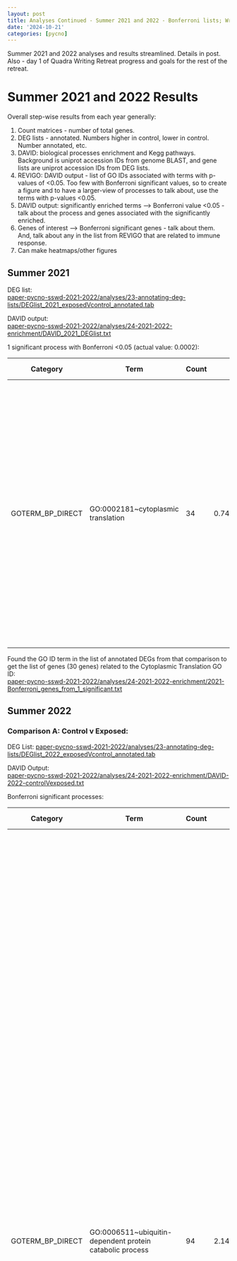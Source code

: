 ```yaml
---
layout: post
title: Analyses Continued - Summer 2021 and 2022 - Bonferroni lists; Writing Retreat Day 1
date: '2024-10-21'
categories: [pycno]
---
```

Summer 2021 and 2022 analyses and results streamlined. Details in post. Also - day 1 of Quadra Writing Retreat progress and goals for the rest of the retreat.

# Summer 2021 and 2022 Results

Overall step-wise results from each year generally:

1. Count matrices - number of total genes.
2. DEG lists - annotated. Numbers higher in control, lower in control. Number annotated, etc.
3. DAVID: biological processes enrichment and Kegg pathways. Background is uniprot accession IDs from genome BLAST, and gene lists are uniprot accession IDs from DEG lists.
4. REVIGO: DAVID output - list of GO IDs associated with terms with p-values of <0.05. Too few with Bonferroni significant values, so to create a figure and to have a larger-view of processes to talk about, use the terms with p-values <0.05.
5. DAVID output: significantly enriched terms --> Bonferroni value <0.05 - talk about the process and genes associated with the significantly enriched.
6. Genes of interest --> Bonferroni significant genes - talk about them. And, talk about any in the list from REVIGO that are related to immune response.
7. Can make heatmaps/other figures

## Summer 2021
DEG list:    
[paper-pycno-sswd-2021-2022/analyses/23-annotating-deg-lists/DEGlist_2021_exposedVcontrol_annotated.tab](https://github.com/grace-ac/paper-pycno-sswd-2021-2022/blob/main/analyses/23-annotating-deg-lists/DEGlist_2021_exposedVcontrol_annotated.tab)

DAVID output:  
[paper-pycno-sswd-2021-2022/analyses/24-2021-2022-enrichment/DAVID_2021_DEGlist.txt](https://github.com/grace-ac/paper-pycno-sswd-2021-2022/blob/main/analyses/24-2021-2022-enrichment/DAVID_2021_DEGlist.txt)

1 significant process with Bonferroni <0.05 (actual value: 0.0002):   


| Category         | Term                               | Count | %          | PValue   | Genes                                                                                                                                                                                                                                              | List Total | Pop Hits | Pop Total | Fold Enrichment | Bonferroni | Benjamini | FDR      |   |
|------------------|------------------------------------|-------|------------|----------|----------------------------------------------------------------------------------------------------------------------------------------------------------------------------------------------------------------------------------------------------|------------|----------|-----------|-----------------|------------|-----------|----------|---|
| GOTERM_BP_DIRECT | GO:0002181~cytoplasmic translation | 34    | 0.74626866 | 2.76E-08 | Q9IA76, P62914, P18101, P49180, P63221, G1SQH0, G1SKF7, Q8JGR4, O09167, Q8CBC7, A0A1D8PF57, O61231, Q6DD06, Q6P799, P47955, P41116, P62907, P55039, P51410, P27085, Q9VXX8, P62861, Q02543, P36241, P61314, Q90YV0, C0HKA1, P27659, P05388, P24049 | 4235       | 40       | 10742     | 2.15600945      | 2.00E-04   | 2.00E-04  | 2.00E-04 |   |

Found the GO ID term in the list of annotated DEGs from that comparison to get the list of genes (30 genes) related to the Cytoplasmic Translation GO ID:    
[paper-pycno-sswd-2021-2022/analyses/24-2021-2022-enrichment/2021-Bonferroni_genes_from_1_significant.txt](https://github.com/grace-ac/paper-pycno-sswd-2021-2022/blob/main/analyses/24-2021-2022-enrichment/2021-Bonferroni_genes_from_1_significant.txt)


## Summer 2022

### Comparison A: Control v Exposed:

DEG List:
[paper-pycno-sswd-2021-2022/analyses/23-annotating-deg-lists/DEGlist_2022_exposedVcontrol_annotated.tab](https://github.com/grace-ac/paper-pycno-sswd-2021-2022/blob/main/analyses/23-annotating-deg-lists/DEGlist_2022_exposedVcontrol_annotated.tab)

DAVID Output:  
[paper-pycno-sswd-2021-2022/analyses/24-2021-2022-enrichment/DAVID-2022-controlVexposed.txt](https://github.com/grace-ac/paper-pycno-sswd-2021-2022/blob/main/analyses/24-2021-2022-enrichment/DAVID-2022-controlVexposed.txt)

Bonferroni significant processes:   


| Category         | Term                                                     | Count | %          | PValue   | Genes                                                                                                                                                                                                                                                                                                                                                                                                                                                                                                                                                                                                                                                                                                                                                                                                                                                                                                                                                                                                                                                                                                                                                                                                                                                                                                                                                                                                                                                                                                                                                                                              | List Total | Pop Hits | Pop Total | Fold Enrichment | Bonferroni | Benjamini | FDR      |   |
|------------------|----------------------------------------------------------|-------|------------|----------|----------------------------------------------------------------------------------------------------------------------------------------------------------------------------------------------------------------------------------------------------------------------------------------------------------------------------------------------------------------------------------------------------------------------------------------------------------------------------------------------------------------------------------------------------------------------------------------------------------------------------------------------------------------------------------------------------------------------------------------------------------------------------------------------------------------------------------------------------------------------------------------------------------------------------------------------------------------------------------------------------------------------------------------------------------------------------------------------------------------------------------------------------------------------------------------------------------------------------------------------------------------------------------------------------------------------------------------------------------------------------------------------------------------------------------------------------------------------------------------------------------------------------------------------------------------------------------------------------|------------|----------|-----------|-----------------|------------|-----------|----------|---|
| GOTERM_BP_DIRECT | GO:0006511~ubiquitin-dependent protein catabolic process | 94    | 2.14758967 | 4.19E-08 | Q9H0E2, P46471, Q3U1J4, Q9UBF6, Q8BZQ7, Q8CJB9, P53804, Q7TPD1, Q6GPF3, Q8C7R4, P15374, Q9BXM7, Q8BZZ3, Q5E964, Q92890, Q08CZ0, Q6P073, Q9JLV2, Q9Z2U1, Q8BW70, Q6TEM9, Q71U00, Q9H3F6, Q9VBP9, Q9Y5A7, Q15386, Q5PQN1, O43242, Q5RKH6, P60901, Q8QG64, Q810L3, O08759, Q6J1I7, F6UA42, Q9R049, Q3T0J1, F6P3G4, Q96AB6, Q29504, Q9C5D2, Q9P2G1, Q5U2S1, Q9N1T2, Q5SPX3, Q4KLT0, B4F6W9, P46379, Q6ZT12, P49407, Q15751, Q9HAU4, Q5RFS2, Q3URF8, Q6NRG0, Q3ULA2, A9JRZ0, Q9R1P4, Q9ES00, P18101, O95376, A0AVT1, Q9PTW9, Q708Y0, Q923V4, P60670, Q7Z6Z7, P25789, P25788, P25867, Q5ND34, Q91YT2, Q5F3N6, Q8BM54, Q6NW85, P25787, Q4G0X4, Q8TDB6, O88196, Q5ZHY5, Q5R4I2, O95260, Q9CPX9, Q9M622, Q9WVS6, P0C2W1, Q6I6G8, Q80Z37, Q9NV58, Q5XIU5, Q9UMX0, P22682, O95628                                                                                                                                                                                                                                                                                                                                                                                                                                                                                                                                                                                                                                                                                                                                                                                                                             | 4107       | 156      | 10742     | 1.57602717      | 2.97E-04   | 2.29E-04  | 2.29E-04 |   |
| GOTERM_BP_DIRECT | GO:0016567~protein ubiquitination                        | 167   | 3.81539867 | 6.47E-08 | Q6INH1, Q91ZT9, Q8WXK3, Q5F4A1, Q91ZT8, Q9R1R2, P53804, Q8CJB9, E1C760, Q5REG4, Q9UPN9, P15374, Q9BXM7, Q9QZN1, Q08CZ0, Q6PFK1, Q9JLV2, P23787, Q5SSH7, Q6TEM9, Q71U00, Q9NXK8, Q58WW2, Q5PQN1, Q8BI21, Q8IWR1, Q5PQN5, Q8CF97, A0JM49, P51593, Q9P1Y6, Q5ZKD9, Q9Y4L5, F6UA42, Q810L3, Q8K0G5, Q8LEV3, Q9Y4D8, Q922Y2, Q3V0Q1, Q3SZD5, Q9N1T2, Q5RCM6, Q4KLT0, B4F6W9, Q5XI67, Q5FVN8, A7E305, Q6ZT12, P49407, Q9HAU4, Q3URF8, Q0IJ33, Q6NRG0, O15541, Q9Z255, A9JRZ0, Q9ES00, P18101, Q5R792, A0AVT1, D3Z902, Q7L622, Q708Y0, Q6DG60, Q5M8S7, Q9NR09, P61963, O35709, Q5ZM55, P79781, Q6NW85, Q93008, Q924T7, P0CG73, Q8HXD5, Q9Y575, Q6PJ21, Q9UPQ7, Q9CPX9, E7FDW2, Q56A24, Q7ZX22, P0C2W1, Q6I6G8, Q96EH8, Q08BU1, P56273, P60882, P22682, O95628, A9JTG5, Q6TDP4, O54928, Q32L65, E9Q4F2, O94822, E1BNS0, Q3U1J4, Q9UBF6, A0A0G2JZ79, Q969H0, Q7TPD1, Q6GPF3, Q8C7R4, P63245, Q8BZZ3, Q8TEJ3, P0CG50, Q13042, B5DF45, Q8K430, Q9H3F6, Q6GPV5, Q9Y5A7, Q5RKH6, A2A6Q5, Q8VBV4, Q8QG64, O08759, Q7L273, F1LZF0, A5HK05, Q8N5D0, Q9UHC7, Q5T447, Q5BJN8, A6H7H7, Q5FWL3, Q9SAL0, O35717, Q9UJX3, Q15751, Q8WV16, Q9D787, Q3ULA2, Q8N806, O70277, Q3TQF0, Q8VHQ4, Q8BGZ4, Q80T85, A0A1D5NVS8, O95376, Q7Z6M2, Q9W3M3, Q6PCX9, Q8VHQ2, Q923V4, Q03601, P62976, P25867, Q8BM54, Q5RB36, Q4G0X4, Q28DS3, O88196, Q28DT9, Q149N8, Q9WVS6, Q5ZIJ9, Q15370, Q93034, Q8BK06, Q9R1A8                                                                                                                                                                                                                     | 4107       | 314      | 10742     | 1.3910645       | 4.58E-04   | 2.29E-04  | 2.29E-04 |   |
| GOTERM_BP_DIRECT | GO:0002181~cytoplasmic translation                       | 32    | 0.73109436 | 4.64E-07 | Q9IA76, P18101, P63221, G1SQH0, G1SKF7, Q8JGR4, O09167, Q8CBC7, A0A1D8PF57, O61231, Q6DD06, Q6P799, P47955, P41116, P62907, P51410, D2XV59, P27085, Q9VXX8, Q498T4, P62861, P38983, Q02543, P36241, P61314, Q90YV0, P27659, P05388, P24049                                                                                                                                                                                                                                                                                                                                                                                                                                                                                                                                                                                                                                                                                                                                                                                                                                                                                                                                                                                                                                                                                                                                                                                                                                                                                                                                                         | 4107       | 40       | 10742     | 2.09242756      | 0.00328165 | 9.83E-04  | 9.82E-04 |   |
| GOTERM_BP_DIRECT | GO:0006508~proteolysis                                   | 194   | 4.43225954 | 5.55E-07 | P32822, B2RYG6, Q07590, G5ECS8, P59509, Q6P1B1, P48052, Q9Y3Q0, Q8R4K8, Q8C1A5, O15484, Q70CQ4, P62083, G3UZ78, O15519, Q9QX15, P21128, P17945, P25723, Q8BW70, Q5T2D3, A6QR55, Q6ICB0, P07478, P29787, Q86UV5, Q6TH47, Q8CF97, P19221, P12821, Q04592, Q8TE57, P15145, P87362, Q9WVM6, Q62381, B2GUZ1, Q8NHM4, Q8CHN8, Q9CUS9, Q8NFA0, Q5XJY4, A0A2S3R7M0, B6MUN4, O00602, Q08CH3, Q19AZ8, P10619, Q54P70, O43895, Q9CXY9, Q6PZ02, Q9WTR0, Q99PW6, O05218, O43897, A0A0R4IB93, O02467, O57382, Q8NF86, P16444, Q9UDY8, P48147, B5DEQ3, Q93008, O35548, Q9DEX3, P80646, P23004, P45436, Q6GQ29, Q9R0S2, P07858, Q61824, O77656, P17538, Q60692, Q9W436, Q3T0P5, Q00493, Q4WUD3, D3ZPG5, Q3UR85, P39675, P15088, P14272, B1AQJ2, P20825, Q9UQC9, Q92542, Q9NQH7, Q8BHG1, P29119, P80912, Q9ULZ9, Q8BM88, Q9UKP5, Q9VT65, Q9UKP4, Q8IYS1, P56399, Q3UVK0, P20918, P50579, Q5PQY6, Q1JP61, Q3SYW2, O76031, P55866, Q9P2N4, P70505, P21328, Q8I7P9, P70627, Q95M12, Q5G267, Q07943, P0C872, Q4R684, A0A386CAB9, P20231, Q9UI42, P04323, Q9Y5R2, P55115, Q9CZR2, O75976, P21580, P55112, Q96LD8, Q7M760, P70059, Q9D7Z6, P13676, Q5G271, P90850, F8VPZ3, B0BM95, Q5ZIM5, Q8N7X0, P00730, Q8N531, Q09PK2, Q3ULA2, Q9VAC5, P04813, P16519, P58873, P0CT40, A8K7I4, Q86V25, Q96DT6, A3KG59, Q7L266, Q80V42, Q4R7U8, P69527, Q99542, O57579, P00767, Q14790, P54281, Q60928, P98064, Q9NQC7, Q15485, Q9NVE5, Q10751, O15072, Q1JPJ2, Q9CXT6, A3KQS4, F1NV61, Q9JLG8, P70195, Q2T9J0, Q6P8K8, E1C1R4, P53634, P15684, Q3UTY6, Q6Q473, P10394, Q96KP4, Q9JJ22, P52948, Q99497, P08594, P47245, Q5I0D7, Q9I9L7 | 4107       | 383      | 10742     | 1.32483991      | 0.00392559 | 9.83E-04  | 9.82E-04 |   |

Genes from DEG lists that have the associated GO IDs:   
[paper-pycno-sswd-2021-2022/analyses/24-2021-2022-enrichment/2022-Bonferroni-controlvExposed-genelist.txt](https://github.com/grace-ac/paper-pycno-sswd-2021-2022/blob/main/analyses/24-2021-2022-enrichment/2022-Bonferroni-controlvExposed-genelist.txt)

Breakdown of the number of genes for each enriched GO term:     

| GO ID      | Term                    | Number of Genes associated with it |
|------------|-------------------------|------------------------------------|
| GO:0006511 | Catabolic Process       | 79                                 |
| GO:0016567 | Protein Ubiquitination  | 158                                |
| GO:0002181 | Cytoplasmic Translation | 28                                 |
| GO:0006508 | Proteolysis             | 190                                |

Cytoplasmic translation was the GO term significantly enriched in the 2021 dataset and 30 genes are associated with it from that dataset - are they the same genes in the 2022 dataset?

28 genes from 2022 that ate associated with the Cytoplasmic Translation GO ID: [paper-pycno-sswd-2021-2022/analyses/24-2021-2022-enrichment/2022-Bonferroni_Cytoplasmic_Translation_genes.tab](https://github.com/grace-ac/paper-pycno-sswd-2021-2022/blob/main/analyses/24-2021-2022-enrichment/2022-Bonferroni_Cytoplasmic_Translation_genes.tab)

### Comparison B: Control V Exposed Taking Age Into Account

DEG List:      
[paper-pycno-sswd-2021-2022/analyses/23-annotating-deg-lists/DEGlist_2022_exposedVcontrol_withAge_annotated.tab](https://github.com/grace-ac/paper-pycno-sswd-2021-2022/blob/main/analyses/23-annotating-deg-lists/DEGlist_2022_exposedVcontrol_withAge_annotated.tab)

DAVID OUTPUT:     
[paper-pycno-sswd-2021-2022/analyses/24-2021-2022-enrichment/DAVID-2022-controlVexposed-withage.txt](https://github.com/grace-ac/paper-pycno-sswd-2021-2022/blob/main/analyses/24-2021-2022-enrichment/DAVID-2022-controlVexposed-withage.txt)

Terms with Bonferroni <0.05:   

| Category         | Term                                                     | Count | %          | PValue   | Genes                                                                                                                                                                                                                                                                                                                                                                                                                                                                                                                                                                                                                                                                                                                                                                                                                                                                                                                                                                                                                                                                                                                                                                                                                                                                                                                                                                                                                                                                                                                                                                                  | List Total | Pop Hits | Pop Total | Fold Enrichment | Bonferroni | Benjamini  | FDR        |
|------------------|----------------------------------------------------------|-------|------------|----------|----------------------------------------------------------------------------------------------------------------------------------------------------------------------------------------------------------------------------------------------------------------------------------------------------------------------------------------------------------------------------------------------------------------------------------------------------------------------------------------------------------------------------------------------------------------------------------------------------------------------------------------------------------------------------------------------------------------------------------------------------------------------------------------------------------------------------------------------------------------------------------------------------------------------------------------------------------------------------------------------------------------------------------------------------------------------------------------------------------------------------------------------------------------------------------------------------------------------------------------------------------------------------------------------------------------------------------------------------------------------------------------------------------------------------------------------------------------------------------------------------------------------------------------------------------------------------------------|------------|----------|-----------|-----------------|------------|------------|------------|
| GOTERM_BP_DIRECT | GO:0002181~cytoplasmic translation                       | 34    | 0.77237619 | 1.40E-08 | Q9IA76, P62914, P18101, P49180, P63221, G1SQH0, G1SKF7, Q8JGR4, O09167, Q8CBC7, A0A1D8PF57, O61231, Q6DD06, Q6P799, P47955, P41116, P62907, P51410, D2XV59, P27085, Q9VXX8, Q498T4, P62861, P38983, Q02543, P36241, P61314, Q90YV0, P27659, P05388, P24049                                                                                                                                                                                                                                                                                                                                                                                                                                                                                                                                                                                                                                                                                                                                                                                                                                                                                                                                                                                                                                                                                                                                                                                                                                                                                                                             | 4137       | 40       | 10742     | 2.20708243      | 9.96E-05   | 9.96E-05   | 9.96E-05   |
| GOTERM_BP_DIRECT | GO:0006511~ubiquitin-dependent protein catabolic process | 93    | 2.11267606 | 1.51E-07 | Q9H0E2, P46471, Q3U1J4, Q9UBF6, Q8BZQ7, Q8CJB9, P53804, Q7TPD1, Q6GPF3, Q8C7R4, P15374, Q9D4H8, Q9BXM7, Q8BZZ3, Q5E964, Q92890, Q08CZ0, Q6P073, Q9JLV2, Q9Z2U1, Q8BW70, Q6TEM9, Q71U00, Q9H3F6, Q9VBP9, Q9Y5A7, Q15386, Q5PQN1, O43242, Q5RKH6, P60901, Q8QG64, Q810L3, O08759, Q6J1I7, F6UA42, Q9R049, Q3T0J1, F6P3G4, Q29504, Q9P2G1, Q5U2S1, Q9N1T2, Q5SPX3, Q4KLT0, B4F6W9, P46379, Q6ZT12, P49407, Q9HAU4, Q5RFS2, Q3URF8, Q6NRG0, Q3ULA2, A9JRZ0, Q9R1P4, Q9ES00, P18101, O95376, A0AVT1, Q9PTW9, E1B7X3, Q708Y0, Q923V4, P60670, Q7Z6Z7, P25789, P25788, P25867, Q5ND34, Q91YT2, Q5F3N6, Q8BM54, Q6NW85, P25787, Q4G0X4, Q8TDB6, O88196, Q5ZHY5, Q5R4I2, O95260, Q9CPX9, Q9M622, Q9WVS6, P0C2W1, Q6I6G8, Q80Z37, Q9NV58, Q5XIU5, Q9UMX0, P22682, O95628                                                                                                                                                                                                                                                                                                                                                                                                                                                                                                                                                                                                                                                                                                                                                                                                                         | 4137       | 156      | 10742     | 1.54795374      | 0.00106954 | 4.98E-04   | 4.98E-04   |
| GOTERM_BP_DIRECT | GO:0016567~protein ubiquitination                        | 166   | 3.77101318 | 2.10E-07 | Q6INH1, Q91ZT9, Q8WXK3, Q5F4A1, Q91ZT8, Q9R1R2, P53804, Q8CJB9, E1C760, Q5REG4, Q9UPN9, Q9D4H8, P15374, Q9BXM7, Q9QZN1, Q5XH39, Q08CZ0, Q6PFK1, Q9JLV2, P23787, Q8WWI1, Q5SSH7, Q6TEM9, Q71U00, Q9NXK8, Q58WW2, Q5PQN1, Q8BI21, Q5PQN5, Q8CF97, A0JM49, P51593, Q9P1Y6, Q5ZKD9, Q9Y4L5, F6UA42, Q810L3, Q8K0G5, Q8LEV3, Q9Y4D8, Q922Y2, Q3V0Q1, Q3SZD5, Q9N1T2, Q5RCM6, Q4KLT0, B4F6W9, Q5XI67, Q5FVN8, A7E305, Q6ZT12, P49407, Q9HAU4, Q3URF8, Q0IJ33, Q6NRG0, O15541, Q9Z255, A9JRZ0, Q9ES00, P18101, Q5R792, Q5XGG5, A0AVT1, D3Z902, Q7L622, Q708Y0, Q6DG60, Q5M8S7, Q9NR09, P61963, O35709, Q5ZM55, P79781, Q6NW85, Q93008, Q924T7, P0CG73, Q8HXD5, Q6PJ21, Q9UPQ7, Q9CPX9, E7FDW2, Q56A24, Q7ZX22, P0C2W1, Q6I6G8, Q5XGI3, Q96EH8, P56273, P60882, P22682, O95628, Q3TUL7, A9JTG5, Q6TDP4, O54928, E9Q4F2, O94822, E1BNS0, Q3U1J4, Q9UBF6, A0A0G2JZ79, Q969H0, Q7TPD1, Q6GPF3, Q8C7R4, P63245, Q8BZZ3, Q8TEJ3, P0CG50, B5DF45, Q8K430, Q9H3F6, Q6GPV5, Q9Y5A7, Q5RKH6, A2A6Q5, Q8VBV4, P0CE12, Q8QG64, O08759, Q7L273, F1LZF0, A5HK05, Q8N5D0, Q9UHC7, Q5T447, Q5BJN8, A6H7H7, Q5FWL3, Q9SAL0, O35717, Q9UJX3, Q8WV16, Q9D787, Q3ULA2, Q8N806, O70277, Q3TQF0, Q8VHQ4, Q8BGZ4, Q80T85, Q5XGC0, O95376, Q9W3M3, Q6PCX9, Q8VHQ2, Q923V4, Q03601, P62976, P25867, Q8BM54, Q5RB36, Q4G0X4, Q28DS3, O88196, Q5R4Q7, Q149N8, Q9WVS6, Q5ZIJ9, Q93034, Q8BK06, Q9R1A8                                                                                                                                                                                                                     | 4137       | 314      | 10742     | 1.37270769      | 0.00149374 | 4.98E-04   | 4.98E-04   |
| GOTERM_BP_DIRECT | GO:0006508~proteolysis                                   | 193   | 4.38437074 | 1.66E-06 | P32822, B2RYG6, Q07590, G5ECS8, P59509, Q6P1B1, P48052, Q9Y3Q0, Q8R4K8, Q8C1A5, O15484, Q70CQ4, P62083, Q9UBB5, G3UZ78, O15519, Q9QX15, P21128, P25723, Q8BW70, Q5T2D3, A6QR55, Q6ICB0, P07478, Q1EHB3, P29787, Q86UV5, Q6TH47, Q8CF97, P19221, P12821, Q04592, Q8TE57, P15145, P87362, Q9WVM6, Q62381, B2GUZ1, A2BGT0, Q8NHM4, Q8CHN8, Q9CUS9, Q8NFA0, Q5XJY4, B6MUN4, O00602, Q08CH3, Q19AZ8, P10619, Q54P70, O43895, Q9CXY9, Q6PZ02, Q9WTR0, Q99PW6, O05218, A0A0R4IB93, O02467, O57382, Q8NF86, P16444, Q9UDY8, P48147, B5DEQ3, Q93008, Q9DEX3, P80646, P23004, P45436, O75636, Q6GQ29, Q9R0S2, P07858, Q61824, O77656, P17538, Q60692, Q9W436, Q3T0P5, Q00493, Q4WUD3, D3ZPG5, Q3UR85, P39675, P15088, P14272, B1AQJ2, P20825, Q9UQC9, Q92542, Q9NQH7, Q8BHG1, P80912, Q9ULZ9, Q8BM88, Q9UKP5, Q9VT65, Q9UKP4, Q8IYS1, P56399, Q3UVK0, P78509, P20918, P50579, Q5PQY6, Q1JP61, Q3SYW2, O76031, P55866, Q9P2N4, P70505, P21328, Q8I7P9, P70627, Q95M12, Q5G267, Q07943, P0C872, Q4R684, A0A386CAB9, P20231, Q9UI42, P04323, Q9Y5R2, P55115, Q9CZR2, O75976, P21580, P55112, Q96LD8, Q7M760, P70059, Q9D7Z6, P13676, Q5G271, P90850, F8VPZ3, B0BM95, Q5ZIM5, Q8N7X0, P00730, Q5JVF3, Q8N531, Q3ULA2, Q9VAC5, P04813, P58873, P0CT40, A8K7I4, Q96DT6, A3KG59, O57460, Q7L266, Q80V42, Q4R7U8, P69527, Q99542, O57579, P00767, Q14790, P54281, Q60928, P98064, Q9NQC7, Q15485, Q9NVE5, Q10751, O15072, Q1JPJ2, Q9CXT6, A3KQS4, F1NV61, Q9JLG8, P70195, P79729, Q2T9J0, Q6P8K8, E1C1R4, P53634, P15684, Q6Q473, P10394, Q96KP4, Q9JJ22, P52948, Q99497, P08594, P47245, Q5I0D7, Q9I9L7 | 4137       | 383      | 10742     | 1.30845311      | 0.01172974 | 0.00294977 | 0.00294811 |

Genes associated with those 4 Terms:   
List:    
[paper-pycno-sswd-2021-2022/analyses/24-2021-2022-enrichment/2022-Bonferroni-ageintoaccount.txt](https://github.com/grace-ac/paper-pycno-sswd-2021-2022/blob/main/analyses/24-2021-2022-enrichment/2022-Bonferroni-ageintoaccount.txt)

Table:

| GO ID      | Term                                          | Number of Genes Associated With It |
|------------|-----------------------------------------------|------------------------------------|
| GO:0002181 | cytoplasmic translation                       | 31                                 |
| GO:0006511 | ubiquitin-dependent protein catabolic process | 79                                 |
| GO:0016567 | protein ubiquitination                        | 159                                |
| GO:0006508 | proteolysis                                   | 190                                |

### Comparison C: Age Contrast
DEG list:    
[paper-pycno-sswd-2021-2022/analyses/23-annotating-deg-lists/DEGlist_2022_exposedVcontrol_withAgeContrast_annotated.tab](https://github.com/grace-ac/paper-pycno-sswd-2021-2022/blob/main/analyses/23-annotating-deg-lists/DEGlist_2022_exposedVcontrol_withAgeContrast_annotated.tab)

DAVID Output:      
[aper-pycno-sswd-2021-2022/analyses/24-2021-2022-enrichment/DAVID-2022-controlVexposed-agecontrast.txt](https://github.com/grace-ac/paper-pycno-sswd-2021-2022/blob/main/analyses/24-2021-2022-enrichment/DAVID-2022-controlVexposed-agecontrast.txt)


There are no significantly enriched processes from this group using the corrected Bonferroni p-value. There's only the 4 Terms that have p-value <0.05:   

| Category         | Term                            | Count | %          | PValue     | Genes                                          | List Total | Pop Hits | Pop Total | Fold Enrichment | Bonferroni | Benjamini | FDR |
|------------------|---------------------------------|-------|------------|------------|------------------------------------------------|------------|----------|-----------|-----------------|------------|-----------|-----|
| GOTERM_BP_DIRECT | GO:0051301~cell division        | 6     | 11.7647059 | 0.01007779 | P50748, P49454, Q7ZW63, Q8NG31, Q2YDW7, Q15431 | 46         | 317      | 10742     | 4.41996983      | 0.92670483 | 1         | 1   |
| GOTERM_BP_DIRECT | GO:0007155~cell adhesion        | 5     | 9.80392157 | 0.01513702 | Q28062, Q8AVH7, Q29116, P22105, Q9Z0G4         | 46         | 229      | 10742     | 5.09872793      | 0.98045841 | 1         | 1   |
| GOTERM_BP_DIRECT | GO:0006826~iron ion transport   | 2     | 3.92156863 | 0.04514821 | B3EWZ9                                         | 46         | 11       | 10742     | 42.458498       | 0.99999334 | 1         | 1   |
| GOTERM_BP_DIRECT | GO:0006825~copper ion transport | 2     | 3.92156863 | 0.04915234 | B3EWZ9                                         | 46         | 12       | 10742     | 38.9202899      | 0.99999775 | 1         | 1   |


Number of genes for each of those terms:     

| GO ID      | Term                 | Number of Genes Associated With It |
|------------|----------------------|------------------------------------|
| GO:0051301 | Cell Division        | 6                                  |
| GO:0007155 | Cell Adhesion        | 5                                  |
| GO:0006826 | Iron Ion Transport   | 1                                  |
| GO:0006825 | Copper Ion Transport | 1                                  |


# Goals for Writing Retreat

## Today - Day 1, Monday
Get the results solid, and if time, add to methods section.

## Tomorrow - Day 2, Tuesday
Finish methods

Outline overall story of paper    

Draft Introduction

Collect papers for Discussion

## Day 3, Wednesday
Discussion    
